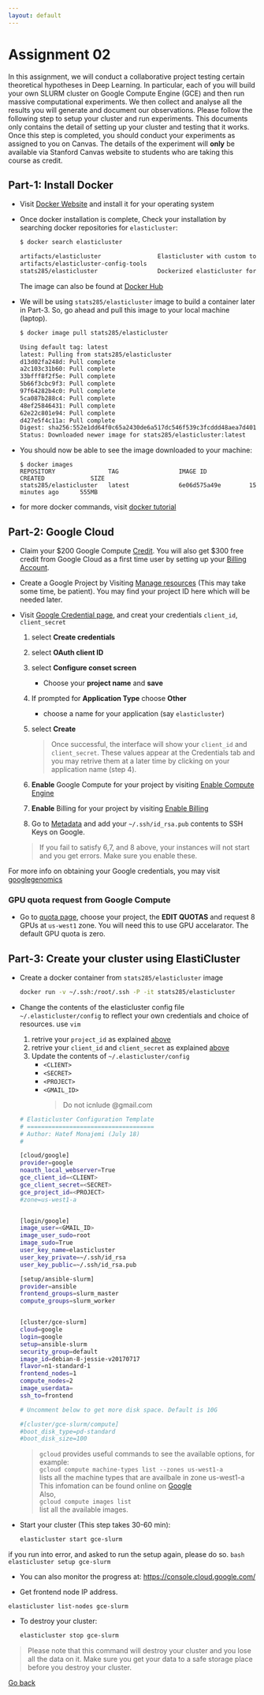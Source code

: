 ```yaml
---
layout: default 
---
```



# Assignment 02

In this assignment, we will conduct a collaborative project testing certain theoretical hypotheses
in Deep Learning. In particular, each of you will build your own SLURM cluster on Google Compute Engine (GCE)
and then run massive computational experiments. We then collect and analyse all the results you will generate and document
our observations.
Please follow the following step to setup your cluster and run experiments. This documents only contains the detail of setting up your cluster and testing that it works. Once this step is completed, you should conduct your experiments as assigned to you on Canvas. The details of the experiment will **only** be available via Stanford Canvas website to students who are taking this course as credit. 

## Part-1: Install Docker
* Visit [Docker Website](https://www.docker.com/community-edition#/download) and install it for your operating system
* Once docker installation is complete, Check your installation by searching docker repositories for `elasticluster`:    
    ```bash
    $ docker search elasticluster

    artifacts/elasticluster                Elasticluster with custom tools to fully m...   1                                       
    artifacts/elasticluster-config-tools                                                   0                                       
    stats285/elasticluster                 Dockerized elasticluster for Stanford cour...   0
    ```
    The image can also be found at [Docker Hub](https://hub.docker.com/r/stats285/elasticluster/)

* We will be using `stats285/elasticluster` image to build a container later in Part-3. So, go ahead and pull this image to your local machine (laptop).

    ```bash
    $ docker image pull stats285/elasticluster

    Using default tag: latest
    latest: Pulling from stats285/elasticluster
    d13d02fa248d: Pull complete 
    a2c103c31b60: Pull complete 
    33bfff8f2f5e: Pull complete 
    5b66f3cbc9f3: Pull complete 
    97f64282b4c0: Pull complete 
    5ca087b288c4: Pull complete 
    48ef25846431: Pull complete 
    62e22c801e94: Pull complete 
    d427e5f4c11a: Pull complete 
    Digest: sha256:552e1dd64f0c65a2430de6a517dc546f539c3fcddd48aea7d401fb3a6b810330
    Status: Downloaded newer image for stats285/elasticluster:latest
    ```

* You should now be able to see the image downloaded to your machine:

    ```
    $ docker images
    REPOSITORY               TAG                 IMAGE ID            CREATED             SIZE
    stats285/elasticluster   latest              6e06d575a49e        15 minutes ago      555MB
    ```
* for more docker commands, visit [docker tutorial](../../../docker-tutorial/docker-tutorial)  

## Part-2: Google Cloud

* Claim your $200 Google Compute [Credit](https://canvas.stanford.edu/courses/73102/discussion_topics/160558). You will also get $300 free credit from Google Cloud as a first time user by setting up your [Billing Account](https://console.cloud.google.com/billing).
* <a id="proj-id"></a> Create a Google Project by Visiting [Manage resources](https://console.cloud.google.com/cloud-resource-manager?_ga=2.13784503.-1419916998.1496658742) (This may take some time, be patient). You may find your project ID here which will be needed later.

* <a id="gce-cred"></a>Visit [Google Credential page](https://console.cloud.google.com/project/_/apiui/credential), and creat your credentials `client_id`, `client_secret`
   1. select **Create credentials**
   2. select **OAuth client ID**
   3. select  **Configure conset screen**    
        * Choose your **project name** and **save**
   4. If prompted for **Application Type** choose **Other**    
        * choose a name for your application (say `elasticluster`)
   5. select **Create** 

        > Once successful, the interface will show your `client_id`  and `client_secret`.
        > These values appear at the Credentials tab and you may retrive them at a later time by clicking on your application name (step 4).

    6. **Enable** Google Compute for your project by visiting  [Enable Compute Engine](https://console.developers.google.com/apis/api/compute.googleapis.com)
    7. **Enable** Billing for your project by visiting [Enable Billing](https://console.developers.google.com/projectselector/billing/enable?redirect=https:%2F%2Fdevelopers.google.com%2Fplaces%2Fweb-service%2Fusage%3FdialogOnLoad%3Dbilling-enabled)
    8. Go to [Metadata](https://console.cloud.google.com/compute/metadata/sshKeys) and add your `~/.ssh/id_rsa.pub` contents to SSH Keys on Google.
    > If you fail to satisfy 6,7, and 8 above, your instances will not start and you get errors. Make sure you enable these.

For more info on obtaining your Google credentials, you may visit [googlegenomics](http://googlegenomics.readthedocs.io/en/latest/use_cases/setup_gridengine_cluster_on_compute_engine/)
    

### GPU quota request from Google Compute 
* Go to [quota page](https://console.cloud.google.com/projectselector/iam-admin/quotas), choose your project, the **EDIT QUOTAS** and request 8 GPUs at `us-west1` zone. You will need this to use GPU accelarator. The default GPU quota is zero. 
    

## Part-3: Create your cluster using ElastiCluster

* Create a  docker container from `stats285/elasticluster` image   
    ```bash
    docker run -v ~/.ssh:/root/.ssh -P -it stats285/elasticluster
    ```
* Change the contents of the elasticluster config file `~/.elasticluster/config` to reflect your own credentials and choice of resources. use `vim`
    1. retrive your `project_id` as explained [above](#gce-cred)
    1. retrive your `client_id` and `client_secret` as explained [above](#gce-cred)
    1. Update the contents of `~/.elasticluster/config`  
        * `<CLIENT>`
        * `<SECRET>`
        * `<PROJECT>`
        * `<GMAIL_ID>`   
            > Do not icnlude @gmail.com
    
    ```bash
    # Elasticluster Configuration Template
    # ====================================
    # Author: Hatef Monajemi (July 18)
    #

    [cloud/google]
    provider=google
    noauth_local_webserver=True
    gce_client_id=<CLIENT>
    gce_client_secret=<SECRET>
    gce_project_id=<PROJECT>
    #zone=us-west1-a


    [login/google]
    image_user=<GMAIL_ID>
    image_user_sudo=root
    image_sudo=True
    user_key_name=elasticluster
    user_key_private=~/.ssh/id_rsa
    user_key_public=~/.ssh/id_rsa.pub

    [setup/ansible-slurm]
    provider=ansible
    frontend_groups=slurm_master
    compute_groups=slurm_worker


    [cluster/gce-slurm]
    cloud=google
    login=google
    setup=ansible-slurm
    security_group=default
    image_id=debian-8-jessie-v20170717
    flavor=n1-standard-1
    frontend_nodes=1
    compute_nodes=2
    image_userdata=
    ssh_to=frontend

    # Uncomment below to get more disk space. Default is 10G

    #[cluster/gce-slurm/compute]
    #boot_disk_type=pd-standard
    #boot_disk_size=100
    ```

    > `gcloud` provides useful commands to see the available options, for example:   
    > `gcloud compute machine-types list --zones us-west1-a`    
    > lists all the machine types that are availbale in zone us-west1-a     
    > This infomation can be found online on [Google](https://cloud.google.com/compute/docs/machine-types)   
    > Also,  
    > `gcloud compute images list`  
    > list all the available images.    

* Start your cluster (This step takes 30-60 min):
    ```bash
    elasticluster start gce-slurm
    ```
if you run into error, and asked to run the setup again, please do so.
    ```bash
    elasticluster setup gce-slurm
    ```
    
* You can also monitor the progress at: https://console.cloud.google.com/

* Get frontend node IP address.
```
elasticluster list-nodes gce-slurm
```



* To destroy your cluster:
    ```bash
    elasticluster stop gce-slurm
    ```
> Please note that this command will destroy your cluster and you lose all the data on it. Make sure you get your data to a safe storage place before you destroy your cluster.


[Go back](https://stats285.github.io/assignments)
